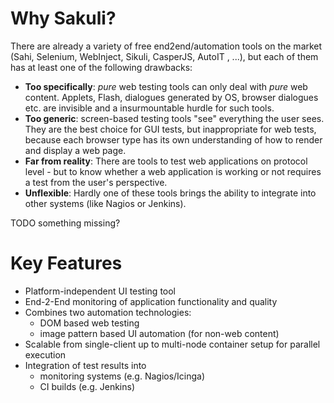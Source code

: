 # Why Sakuli?

There are already a variety of free end2end/automation tools on the market (Sahi, Selenium, WebInject, Sikuli, CasperJS, AutoIT , ...), but each of them has at least one of the following drawbacks:

* **Too specifically**: *pure* web testing tools can only deal with *pure* web content. Applets, Flash, dialogues generated by OS, browser dialogues etc. are invisible and a insurmountable hurdle for such tools.
* **Too generic**: screen-based testing tools "see" everything the user sees. They are the best choice for GUI tests, but inappropriate for web tests, because each browser type has its own understanding of how to render and display a web page.
* **Far from reality**: There are tools to test web applications on protocol level - but to know whether a web application is working or not requires a test from the user's perspective.
* **Unflexible**: Hardly one of these tools brings the ability to integrate into other systems (like Nagios or Jenkins).

TODO something missing?
# Key Features
* Platform-independent UI testing tool
* End-2-End monitoring of application functionality and quality
* Combines two automation technologies: 
  * DOM based web testing
  * image pattern based UI automation (for non-web content)
* Scalable from single-client up to multi-node container setup for parallel execution
* Integration of test results into 
  * monitoring systems (e.g. Nagios/Icinga)
  * CI builds (e.g. Jenkins)